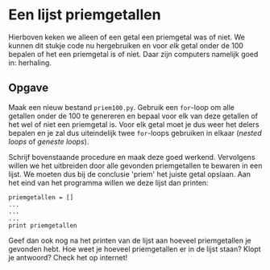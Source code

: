 # Een lijst priemgetallen

Hierboven keken we alleen of een getal een priemgetal was of niet. We kunnen dit stukje code nu hergebruiken en voor *elk* getal onder de 100 bepalen of het een priemgetal is of niet. Daar zijn computers namelijk goed in: herhaling.

## Opgave

Maak een nieuw bestand `priem100.py`. Gebruik een `for`-loop om alle getallen onder de 100 te genereren en bepaal voor elk van deze getallen of het wel of niet een priemgetal is. Voor elk getal moet je dus weer het delers bepalen en je zal dus uiteindelijk twee `for`-loops gebruiken in elkaar (*nested loops* of *geneste loops*).

Schrijf bovenstaande procedure en maak deze goed werkend. Vervolgens willen we het uitbreiden door alle gevonden priemgetallen te bewaren in een lijst. We moeten dus bij de conclusie 'priem' het juiste getal opslaan. Aan het eind van het programma willen we deze lijst dan printen:

	priemgetallen = []
	...
	...
	...
    print priemgetallen
   
Geef dan ook nog na het printen van de lijst aan hoeveel priemgetallen je gevonden hebt. Hoe weet je hoeveel priemgetallen er in de lijst staan? Klopt je antwoord? Check het op internet!
